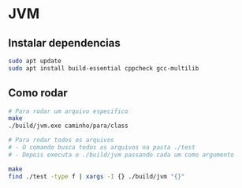 # JVM

## Instalar dependencias

```bash
sudo apt update
sudo apt install build-essential cppcheck gcc-multilib
```

## Como rodar

```bash
# Para rodar um arquivo especifico
make
./build/jvm.exe caminho/para/class

# Para rodar todos os arquivos
# - O comando busca todos os arquivos na pasta ./test
# - Depois executa o ./build/jvm passando cada um como argumento

make
find ./test -type f | xargs -I {} ./build/jvm "{}"

```